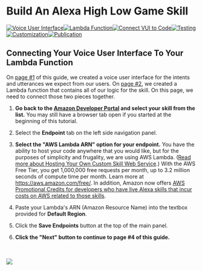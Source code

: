 # Build An Alexa High Low Game Skill
[![Voice User Interface](https://m.media-amazon.com/images/G/01/mobile-apps/dex/alexa/alexa-skills-kit/tutorials/navigation/1-locked._TTH_.png)](./1-voice-user-interface.md)[![Lambda Function](https://m.media-amazon.com/images/G/01/mobile-apps/dex/alexa/alexa-skills-kit/tutorials/navigation/2-locked._TTH_.png)](./2-lambda-function.md)[![Connect VUI to Code](https://m.media-amazon.com/images/G/01/mobile-apps/dex/alexa/alexa-skills-kit/tutorials/navigation/3-on._TTH_.png)](./3-connect-vui-to-code.md)[![Testing](https://m.media-amazon.com/images/G/01/mobile-apps/dex/alexa/alexa-skills-kit/tutorials/navigation/4-off._TTH_.png)](./4-testing.md)[![Customization](https://m.media-amazon.com/images/G/01/mobile-apps/dex/alexa/alexa-skills-kit/tutorials/navigation/5-off._TTH_.png)](./5-customization.md)[![Publication](https://m.media-amazon.com/images/G/01/mobile-apps/dex/alexa/alexa-skills-kit/tutorials/navigation/6-off._TTH_.png)](./6-publication.md)

## Connecting Your Voice User Interface To Your Lambda Function

On [page #1](./1-voice-user-interface.md) of this guide, we created a voice user interface for the intents and utterances we expect from our users.  On [page #2](./2-lambda-function.md), we created a Lambda function that contains all of our logic for the skill.  On this page, we need to connect those two pieces together.

1.  **Go back to the [Amazon Developer Portal](https://developer.amazon.com/edw/home.html#/skills/list) and select your skill from the list.** You may still have a browser tab open if you started at the beginning of this tutorial.

2. Select the **Endpoint** tab on the left side navigation panel.

3.  **Select the "AWS Lambda ARN" option for your endpoint.** You have the ability to host your code anywhere that you would like, but for the purposes of simplicity and frugality, we are using AWS Lambda. ([Read more about Hosting Your Own Custom Skill Web Service](https://developer.amazon.com/public/solutions/alexa/alexa-skills-kit/docs/developing-an-alexa-skill-as-a-web-service).)  With the AWS Free Tier, you get 1,000,000 free requests per month, up to 3.2 million seconds of compute time per month. Learn more at https://aws.amazon.com/free/.  In addition, Amazon now offers [AWS Promotional Credits for developers who have live Alexa skills that incur costs on AWS related to those skills](https://developer.amazon.com/alexa-skills-kit/alexa-aws-credits).

4.  Paste your Lambda's ARN (Amazon Resource Name) into the textbox provided for **Default Region**.

5. Click the **Save Endpoints** button at the top of the main panel.

6. **Click the "Next" button to continue to page #4 of this guide.**

 <br/><br/>
<a href="./4-testing.md"><img src="https://m.media-amazon.com/images/G/01/mobile-apps/dex/alexa/alexa-skills-kit/tutorials/general/buttons/button_next_testing._TTH_.png" /></a>
